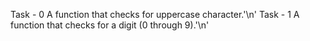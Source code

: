Task - 0 A function that checks for uppercase character.'\n'
Task - 1 A function that checks for a digit (0 through 9).'\n'
